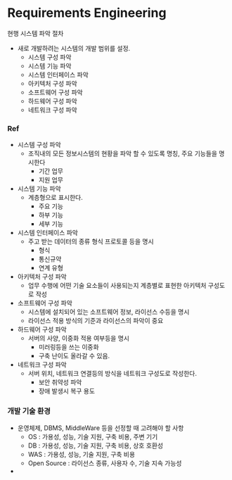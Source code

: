 # Requirements Engineering

현행 시스템 파악 절차

* 새로 개발하려는 시스템의 개발 범위를 설정. 
  * 시스템 구성 파악
  * 시스템 기능 파악
  * 시스템 인터페이스 파악 
  * 아키텍처 구성 파악
  * 소프트웨어 구성 파악 
  * 하드웨어 구성 파악
  * 네트워크 구성 파악

### Ref

* 시스템 구성 파악
  * 조직내의 모든 정보시스템의 현황을 파악 할 수 있도록 명칭, 주요 기능들을 명시한다
    * 기간 업무
    * 지원 업무 
* 시스템 기능 파악
  * 계층형으로 표시한다.
    * 주요 기능
    * 하부 기능
    * 세부 기능
* 시스템 인터페이스 파악
  * 주고 받는 데이터의 종류 형식 프로토콜 등을 명시
    * 형식
    * 통신규약
    * 연계 유형 
* 아키텍처 구성 파악
  * 업무 수행에 어떤 기술 요소들이 사용되는지 계층별로 표현한 아키텍처 구성도로 작성
* 소프트웨어 구성 파악
  * 시스템에 설치되어 있는 소프트웨어 정보, 라이선스 수등을 명시
  * 라이선스 적용 방식의 기준과 라이선스의 파악이 중요
* 하드웨어 구성 파악
  * 서버의 사양, 이중화 적용 여부등을 명시 
    * 미러링등을 쓰는 이중화
    * 구축 난이도 올라갈 수 있음.
* 네트워크 구성 파악
  * 서버 위치, 네트워크 연결등의 방식을 네트워크 구성도로 작성한다.
    * 보안 취약성 파악
    * 장애 발생시 복구 용도



### 개발 기술 환경

* 운영체제, DBMS, MiddleWare 등을 선정할 때 고려해야 할 사항
  * OS : 가용성, 성능, 기술 지원, 구축 비용, 주변 기기
  * DB : 가용성, 성능, 기술 지원, 구축 비용, 상호 호환성
  * WAS : 가용성, 성능, 기술 지원, 구축 비용
  * Open Source : 라이선스 종류, 사용자 수, 기술 지속 가능성
* 





